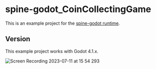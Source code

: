 # spine-godot_CoinCollectingGame
This is an example project for the [spine-godot runtime](http://esotericsoftware.com/spine-godot). 

## Version
This example project works with Godot 4.1.x.

![Screen Recording 2023-07-11 at 15 54 293](https://github.com/misaki-eymard/spine-godot_CoinCollectingGame/assets/85478846/b233ec18-58f9-41a5-9fda-28914c7b8d4a)
